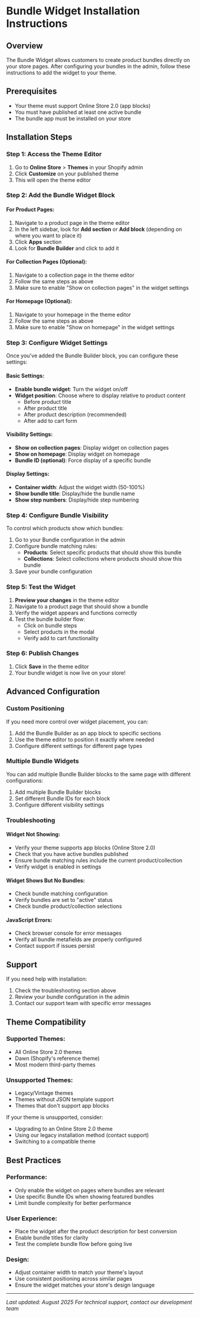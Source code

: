 # Bundle Widget Installation Instructions

## Overview
The Bundle Widget allows customers to create product bundles directly on your store pages. After configuring your bundles in the admin, follow these instructions to add the widget to your theme.

## Prerequisites
- Your theme must support Online Store 2.0 (app blocks)
- You must have published at least one active bundle
- The bundle app must be installed on your store

## Installation Steps

### Step 1: Access the Theme Editor
1. Go to **Online Store** > **Themes** in your Shopify admin
2. Click **Customize** on your published theme
3. This will open the theme editor

### Step 2: Add the Bundle Widget Block

#### For Product Pages:
1. Navigate to a product page in the theme editor
2. In the left sidebar, look for **Add section** or **Add block** (depending on where you want to place it)
3. Click **Apps** section
4. Look for **Bundle Builder** and click to add it

#### For Collection Pages (Optional):
1. Navigate to a collection page in the theme editor
2. Follow the same steps as above
3. Make sure to enable "Show on collection pages" in the widget settings

#### For Homepage (Optional):
1. Navigate to your homepage in the theme editor
2. Follow the same steps as above
3. Make sure to enable "Show on homepage" in the widget settings

### Step 3: Configure Widget Settings

Once you've added the Bundle Builder block, you can configure these settings:

#### Basic Settings:
- **Enable bundle widget**: Turn the widget on/off
- **Widget position**: Choose where to display relative to product content
  - Before product title
  - After product title
  - After product description (recommended)
  - After add to cart form

#### Visibility Settings:
- **Show on collection pages**: Display widget on collection pages
- **Show on homepage**: Display widget on homepage
- **Bundle ID (optional)**: Force display of a specific bundle

#### Display Settings:
- **Container width**: Adjust the widget width (50-100%)
- **Show bundle title**: Display/hide the bundle name
- **Show step numbers**: Display/hide step numbering

### Step 4: Configure Bundle Visibility

To control which products show which bundles:

1. Go to your Bundle configuration in the admin
2. Configure bundle matching rules:
   - **Products**: Select specific products that should show this bundle
   - **Collections**: Select collections where products should show this bundle
3. Save your bundle configuration

### Step 5: Test the Widget

1. **Preview your changes** in the theme editor
2. Navigate to a product page that should show a bundle
3. Verify the widget appears and functions correctly
4. Test the bundle builder flow:
   - Click on bundle steps
   - Select products in the modal
   - Verify add to cart functionality

### Step 6: Publish Changes

1. Click **Save** in the theme editor
2. Your bundle widget is now live on your store!

## Advanced Configuration

### Custom Positioning
If you need more control over widget placement, you can:

1. Add the Bundle Builder as an app block to specific sections
2. Use the theme editor to position it exactly where needed
3. Configure different settings for different page types

### Multiple Bundle Widgets
You can add multiple Bundle Builder blocks to the same page with different configurations:

1. Add multiple Bundle Builder blocks
2. Set different Bundle IDs for each block
3. Configure different visibility settings

### Troubleshooting

#### Widget Not Showing:
- Verify your theme supports app blocks (Online Store 2.0)
- Check that you have active bundles published
- Ensure bundle matching rules include the current product/collection
- Verify widget is enabled in settings

#### Widget Shows But No Bundles:
- Check bundle matching configuration
- Verify bundles are set to "active" status
- Check bundle product/collection selections

#### JavaScript Errors:
- Check browser console for error messages
- Verify all bundle metafields are properly configured
- Contact support if issues persist

## Support

If you need help with installation:

1. Check the troubleshooting section above
2. Review your bundle configuration in the admin
3. Contact our support team with specific error messages

## Theme Compatibility

### Supported Themes:
- All Online Store 2.0 themes
- Dawn (Shopify's reference theme)
- Most modern third-party themes

### Unsupported Themes:
- Legacy/Vintage themes
- Themes without JSON template support
- Themes that don't support app blocks

If your theme is unsupported, consider:
- Upgrading to an Online Store 2.0 theme
- Using our legacy installation method (contact support)
- Switching to a compatible theme

## Best Practices

### Performance:
- Only enable the widget on pages where bundles are relevant
- Use specific Bundle IDs when showing featured bundles
- Limit bundle complexity for better performance

### User Experience:
- Place the widget after the product description for best conversion
- Enable bundle titles for clarity
- Test the complete bundle flow before going live

### Design:
- Adjust container width to match your theme's layout
- Use consistent positioning across similar pages
- Ensure the widget matches your store's design language

---

*Last updated: August 2025*
*For technical support, contact our development team*